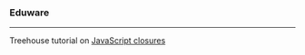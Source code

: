 ### Eduware
***

Treehouse tutorial on [JavaScript closures](https://teamtreehouse.com/library/what-are-closures)